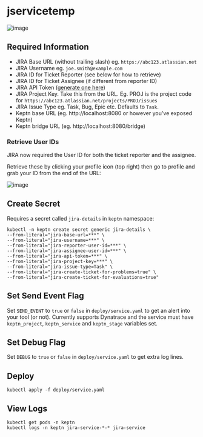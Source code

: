 # jservicetemp

![image](https://user-images.githubusercontent.com/13639658/113127685-5ffd1480-925c-11eb-8e25-1a2032c3d715.png)

## Required Information

- JIRA Base URL (without trailing slash) eg. `https://abc123.atlassian.net`
- JIRA Username eg. `joe.smith@example.com`
- JIRA ID for Ticket Reporter (see below for how to retrieve)
- JIRA ID for Ticket Assignee (if different from reporter ID)
- JIRA API Token ([generate one here](https://id.atlassian.com/manage/api-tokens))
- JIRA Project Key. Take this from the URL. Eg. PROJ is the project code for `https://abc123.atlassian.net/projects/PROJ/issues`
- JIRA Issue Type eg. Task, Bug, Epic etc. Defaults to `Task`.
- Keptn base URL (eg. http://localhost:8080 or however you've exposed Keptn)
- Keptn bridge URL (eg. http://localhost:8080/bridge)

### Retrieve User IDs
JIRA now required the User ID for both the ticket reporter and the assignee.

Retrieve these by clicking your profile icon (top right) then go to profile and grab your ID from the end of the URL:

![image](https://user-images.githubusercontent.com/13639658/113224119-0a615000-92ce-11eb-9abd-693efa2ac612.png)

## Create Secret

Requires a secret called `jira-details` in `keptn` namespace:

```
kubectl -n keptn create secret generic jira-details \
--from-literal="jira-base-url=***" \
--from-literal="jira-username=***" \
--from-literal="jira-reporter-user-id=***" \
--from-literal="jira-assignee-user-id=***" \
--from-literal="jira-api-token=***" \
--from-literal="jira-project-key=***" \
--from-literal="jira-issue-type=Task" \
--from-literal="jira-create-ticket-for-problems=true" \
--from-literal="jira-create-ticket-for-evaluations=true"
```
## Set Send Event Flag
Set `SEND_EVENT` to `true` or `false` in `deploy/service.yaml` to get an alert into your tool (or not).
Currently supports Dynatrace and the service must have `keptn_project`, `keptn_service` and `keptn_stage` variables set.

## Set Debug Flag
Set `DEBUG` to `true` or `false` in `deploy/service.yaml` to get extra log lines.

## Deploy
```
kubectl apply -f deploy/service.yaml
```

## View Logs
```
kubectl get pods -n keptn
kubectl logs -n keptn jira-service-*-* jira-service
```
